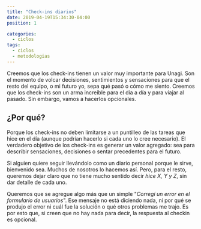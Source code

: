 ```yaml
---
title: "Check-ins diarios"
date: 2019-04-19T15:34:30-04:00
position: 1

categories:
  - ciclos
tags:
  - ciclos
  - metodologias
---
```

Creemos que los check-ins tienen un valor muy importante para Unagi. Son el momento de volcar decisiones, sentimientos y sensaciones para que el resto del equipo, o mi futuro yo, sepa qué pasó o cómo me siento. Creemos que los check-ins son un arma increíble para el día a día y para viajar al pasado. Sin embargo, vamos a hacerlos opcionales.

## ¿Por qué?
Porque los check-ins no deben limitarse a un puntilleo de las tareas que hice en el día (aunque podrían hacerlo si cada uno lo cree necesario). El verdadero objetivo de los check-ins es generar un valor agregado: sea para describir sensaciones, decisiones o sentar precedentes para el futuro.

Si alguien quiere seguir llevándolo como un diario personal porque le sirve, bienvenido sea. Muchos de nosotros lo hacemos así. Pero, para el resto, queremos dejar claro que no tiene mucho sentido decir _hice X, Y y Z_, sin dar detalle de cada uno.

Queremos que se agregue algo más que un simple "_Corregí un error en el formulario de usuarios_". Ese mensaje no está diciendo nada, ni por qué se produjo el error ni cuál fue la solución o qué otros problemas me trajo. Es por esto que, si creen que no hay nada para decir, la respuesta al checkin es opcional.
